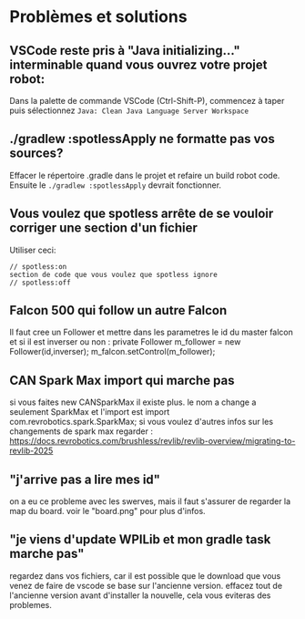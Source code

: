 # Problèmes et solutions

## VSCode reste pris à "Java initializing..." interminable quand vous ouvrez votre projet robot:

Dans la palette de commande VSCode (Ctrl-Shift-P), commencez à taper puis sélectionnez `Java: Clean Java Language Server Workspace`

## ./gradlew :spotlessApply ne formatte pas vos sources?
Effacer le répertoire .gradle dans le projet et refaire un build robot code.
Ensuite le `./gradlew :spotlessApply` devrait fonctionner.

## Vous voulez que spotless arrête de se vouloir corriger une section d'un fichier
Utiliser ceci:
```
// spotless:on
section de code que vous voulez que spotless ignore
// spotless:off
```
## Falcon 500 qui follow un autre Falcon
Il faut cree un Follower et mettre dans les parametres le id du master falcon et si il est inverser ou non : private Follower m_follower = new Follower(id,inverser); 
m_falcon.setControl(m_follower);

## CAN Spark Max import qui marche pas
si vous faites new CANSparkMax il existe plus. le nom a change a seulement SparkMax et l'import est import com.revrobotics.spark.SparkMax;
si vous voulez d'autres infos sur les changements de spark max regarder : https://docs.revrobotics.com/brushless/revlib/revlib-overview/migrating-to-revlib-2025

## "j'arrive pas a lire mes id"
on a eu ce probleme avec les swerves, mais il faut s'assurer de regarder la map du board. voir le "board.png" pour plus d'infos.

## "je viens d'update WPILib et mon gradle task marche pas"
regardez dans vos fichiers, car il est possible que le download que vous venez de faire de vscode se base sur l'ancienne version. effacez tout de l'ancienne version avant d'installer la nouvelle, cela vous eviteras des problemes.